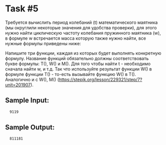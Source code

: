 # Task #5
Требуется вычислить период колебаний (t) математического маятника (мы округлили некоторые значения для удобства проверки), для этого нужно найти циклическую частоту колебания пружинного маятника (w), в формуле w встречается масса которую также нужно найти, все нужные формулы приведены ниже:


Напишите три функции, каждая из которых будет выполнять конкретную формулу. Название функций обязательно должны соответствовать букве формулы: T(), W() и M(). Для того чтобы найти t - необходимо сначала найти w, и т.д. Так что используйте результат функции W() в формуле функции T() - то-есть вызывайте функцию W() в T(). Аналогично и с W(), M() (https://stepik.org/lesson/229321/step/7?unit=201907). 



## Sample Input:
```bash
  9119
```

## Sample Output:

```bash
  811181
```

